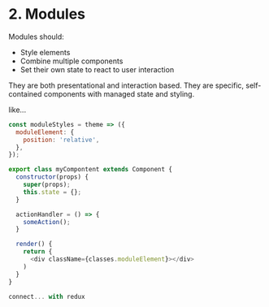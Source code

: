 # 2. Modules

Modules should:
- Style elements
- Combine multiple components
- Set their own state to react to user interaction

They are both presentational and interaction based. They are specific, self-contained components with managed state and styling.

like...
```js
const moduleStyles = theme => ({
  moduleElement: {
    position: 'relative',
  },
});

export class myCompontent extends Component {
  constructor(props) {
    super(props);
    this.state = {};
  }

  actionHandler = () => {
    someAction();
  }

  render() {
    return {
      <div className={classes.moduleElement}></div>
    )
  }
}

connect... with redux
```
